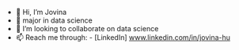 - 👋 Hi, I’m Jovina
- 🌱 major in data science
- 💞️ I’m looking to collaborate on data science
- 📫 Reach me through: 
        - [LinkedIn] www.linkedin.com/in/jovina-hu

<!---
Jovinahu/Jovinahu is a ✨ special ✨ repository because its `README.md` (this file) appears on your GitHub profile.
You can click the Preview link to take a look at your changes.
--->
